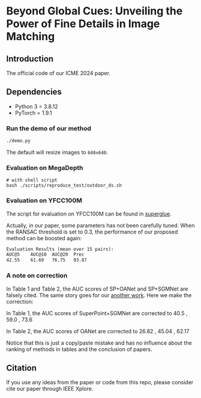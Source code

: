 # Beyond Global Cues: Unveiling the Power of Fine Details in Image Matching

## Introduction
The official code of our ICME 2024 paper.

## Dependencies
* Python 3 = 3.8.12
* PyTorch = 1.9.1

### Run the demo of our method
```sh
./demo.py
```
The default will resize images to `640x640`.

### Evaluation on MegaDepth
```shell
# with shell script
bash ./scripts/reproduce_test/outdoor_ds.sh
```

### Evaluation on YFCC100M
The script for evaluation on YFCC100M can be found in [superglue](https://github.com/magicleap/SuperGluePretrainedNetwork).

Actually, in our paper, some parameters has not been carefully tuned. When the RANSAC threshold is set to 0.3, the performance of our proposed method can be boosted again:
```txt
Evaluation Results (mean over 15 pairs):
AUC@5    AUC@10  AUC@20  Prec
42.55    61.69   76.75   93.87 
```

### A note on correction

In Table 1 and Table 2, the AUC scores of SP+OANet and SP+SGMNet are falsely cited. The same story goes for our [another work](https://ieeexplore.ieee.org/document/10485434). Here we make the correction:

In Table 1, the AUC scores of SuperPoint+SGMNet are corrected to 40.5 , 59.0 , 73.6

In Table 2, the AUC scores of OANet are corrected to 26.82 , 45.04 , 62.17

Notice that this is just a copy/paste mistake and has no influence about the ranking of methods in tables and the conclusion of papers. 

## Citation
If you use any ideas from the paper or code from this repo, please consider cite our paper through IEEE Xplore.
